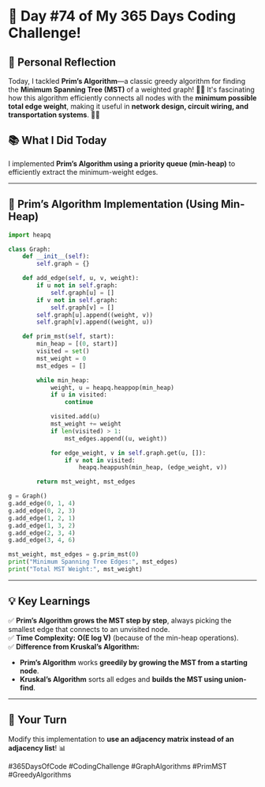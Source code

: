 # 🎯 Day #74 of My 365 Days Coding Challenge!  

## 💭 Personal Reflection  
Today, I tackled **Prim’s Algorithm**—a classic greedy algorithm for finding the **Minimum Spanning Tree (MST)** of a weighted graph! 🌲✨ It's fascinating how this algorithm efficiently connects all nodes with the **minimum possible total edge weight**, making it useful in **network design, circuit wiring, and transportation systems**. 🚆🔌  

## 📚 What I Did Today  
I implemented **Prim’s Algorithm using a priority queue (min-heap)** to efficiently extract the minimum-weight edges.  

---

## 📝 **Prim’s Algorithm Implementation (Using Min-Heap)**  

```python
import heapq

class Graph:
    def __init__(self):
        self.graph = {}

    def add_edge(self, u, v, weight):
        if u not in self.graph:
            self.graph[u] = []
        if v not in self.graph:
            self.graph[v] = []
        self.graph[u].append((weight, v))
        self.graph[v].append((weight, u))

    def prim_mst(self, start):
        min_heap = [(0, start)]
        visited = set()
        mst_weight = 0
        mst_edges = []

        while min_heap:
            weight, u = heapq.heappop(min_heap)
            if u in visited:
                continue

            visited.add(u)
            mst_weight += weight
            if len(visited) > 1:
                mst_edges.append((u, weight))

            for edge_weight, v in self.graph.get(u, []):
                if v not in visited:
                    heapq.heappush(min_heap, (edge_weight, v))

        return mst_weight, mst_edges

g = Graph()
g.add_edge(0, 1, 4)
g.add_edge(0, 2, 3)
g.add_edge(1, 2, 1)
g.add_edge(1, 3, 2)
g.add_edge(2, 3, 4)
g.add_edge(3, 4, 6)

mst_weight, mst_edges = g.prim_mst(0)
print("Minimum Spanning Tree Edges:", mst_edges)
print("Total MST Weight:", mst_weight)
```

---

## 💡 Key Learnings  
✅ **Prim’s Algorithm grows the MST step by step**, always picking the smallest edge that connects to an unvisited node.  
✅ **Time Complexity:** **O(E log V)** (because of the min-heap operations).  
✅ **Difference from Kruskal’s Algorithm:**  
   - **Prim’s Algorithm** works **greedily by growing the MST from a starting node**.  
   - **Kruskal’s Algorithm** sorts all edges and **builds the MST using union-find**.  

---

## 🚀 Your Turn  
Modify this implementation to **use an adjacency matrix instead of an adjacency list**! 📊  

#365DaysOfCode #CodingChallenge #GraphAlgorithms #PrimMST #GreedyAlgorithms  